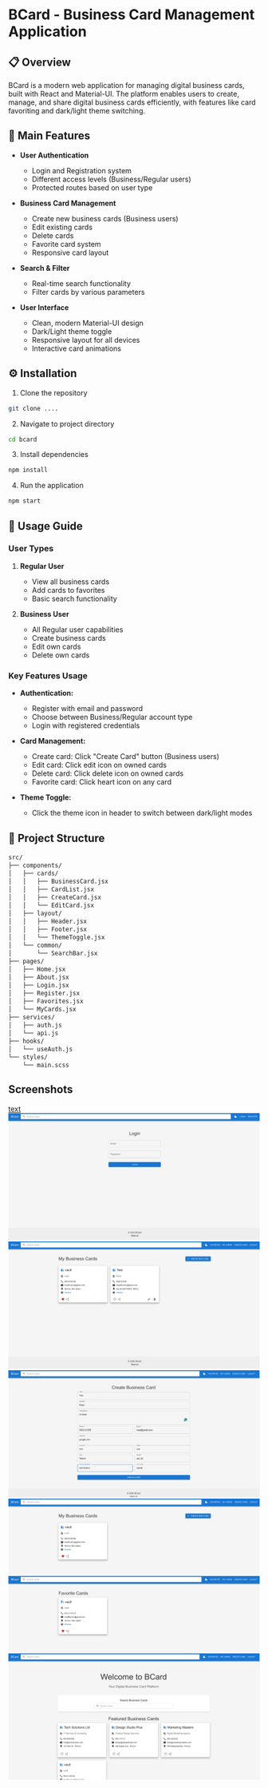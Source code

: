# BCard - Business Card Management Application

## 📋 Overview
BCard is a modern web application for managing digital business cards, built with React and Material-UI. The platform enables users to create, manage, and share digital business cards efficiently, with features like card favoriting and dark/light theme switching.

## 🚀 Main Features
- **User Authentication**
  - Login and Registration system
  - Different access levels (Business/Regular users)
  - Protected routes based on user type

- **Business Card Management**
  - Create new business cards (Business users)
  - Edit existing cards
  - Delete cards
  - Favorite card system
  - Responsive card layout

- **Search & Filter**
  - Real-time search functionality
  - Filter cards by various parameters

- **User Interface**
  - Clean, modern Material-UI design
  - Dark/Light theme toggle
  - Responsive layout for all devices
  - Interactive card animations


## ⚙️ Installation

1. Clone the repository
```bash
git clone ....
```

2. Navigate to project directory
```bash
cd bcard
```

3. Install dependencies
```bash
npm install
```

4. Run the application
```bash
npm start
```

## 🔑 Usage Guide

### User Types
1. **Regular User**
   - View all business cards
   - Add cards to favorites
   - Basic search functionality

2. **Business User**
   - All Regular user capabilities
   - Create business cards
   - Edit own cards
   - Delete own cards

### Key Features Usage
- **Authentication:**
  - Register with email and password
  - Choose between Business/Regular account type
  - Login with registered credentials

- **Card Management:**
  - Create card: Click "Create Card" button (Business users)
  - Edit card: Click edit icon on owned cards
  - Delete card: Click delete icon on owned cards
  - Favorite card: Click heart icon on any card

- **Theme Toggle:**
  - Click the theme icon in header to switch between dark/light modes

## 📁 Project Structure
```
src/
├── components/
│   ├── cards/
│   │   ├── BusinessCard.jsx
│   │   ├── CardList.jsx
│   │   ├── CreateCard.jsx
│   │   └── EditCard.jsx
│   ├── layout/
│   │   ├── Header.jsx
│   │   ├── Footer.jsx
│   │   └── ThemeToggle.jsx
│   └── common/
│       └── SearchBar.jsx
├── pages/
│   ├── Home.jsx
│   ├── About.jsx
│   ├── Login.jsx
│   ├── Register.jsx
│   ├── Favorites.jsx
│   └── MyCards.jsx
├── services/
│   ├── auth.js
│   └── api.js
├── hooks/
│   └── useAuth.js
└── styles/
    └── main.scss
```


## Screenshots

[text](README.md) ![text](<screenshots/Screenshot 2024-12-09 at 9.50.31.png>) ![text](<screenshots/Screenshot 2024-12-09 at 9.50.23.png>) ![text](<screenshots/Screenshot 2024-12-09 at 9.50.16.png>) ![text](<screenshots/Screenshot 2024-12-09 at 9.49.16.png>) ![text](<screenshots/Screenshot 2024-12-09 at 9.49.10.png>) ![text](<screenshots/Screenshot 2024-12-09 at 9.48.47.png>)

